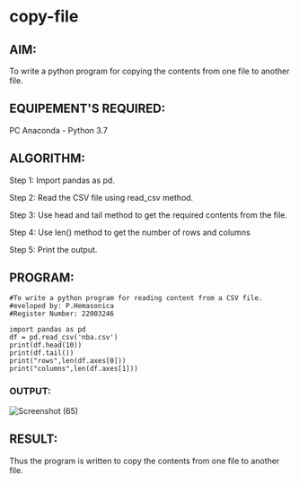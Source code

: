 # copy-file
## AIM:
To write a python program for copying the contents from one file to another file.
## EQUIPEMENT'S REQUIRED: 
PC
Anaconda - Python 3.7

## ALGORITHM: 

Step 1:
Import pandas as pd.

Step 2:
Read the CSV file using read_csv method.

Step 3:
Use head and tail method to get the required contents from the file.

Step 4:
Use len() method to get the number of rows and columns

Step 5:
Print the output.

## PROGRAM:
```
#To write a python program for reading content from a CSV file.
#eveloped by: P.Hemasonica
#Register Number: 22003246

import pandas as pd
df = pd.read_csv('nba.csv')
print(df.head(10))
print(df.tail())
print("rows",len(df.axes[0]))
print("columns",len(df.axes[1]))

````

### OUTPUT:

![Screenshot (65)](https://user-images.githubusercontent.com/118361409/214373627-0e8961e7-c825-41d7-b1ff-2464324bfd91.png)


## RESULT:
Thus the program is written to copy the contents from one file to another file.

